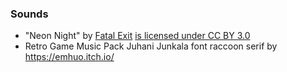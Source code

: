### Sounds
- "Neon Night" by [Fatal Exit](https://soundcloud.com/fatalexit) [is licensed under CC BY 3.0](https://creativecommons.org/licenses/by/3.0/)
- Retro Game Music Pack Juhani Junkala
font raccoon serif by https://emhuo.itch.io/